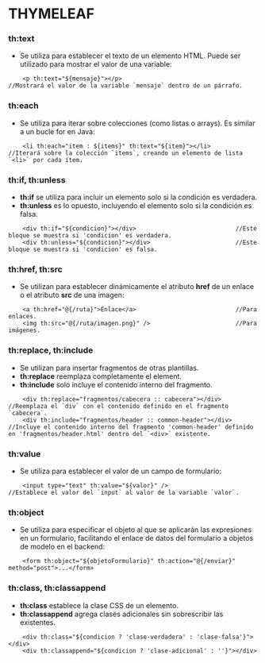# THYMELEAF

### th:text
- Se utiliza para establecer el texto de un elemento HTML. Puede ser utilizado para mostrar el valor de una variable:
```
    <p th:text="${mensaje}"></p>                                //Mostrará el valor de la variable `mensaje` dentro de un párrafo.
```

### th:each
- Se utiliza para iterar sobre colecciones (como listas o arrays). Es similar a un bucle for en Java:
```
    <li th:each="item : ${items}" th:text="${item}"></li>       //Iterará sobre la colección `items`, creando un elemento de lista `<li>` por cada ítem.
```

### th:if, th:unless
- **th:if** se utiliza para incluir un elemento solo si la condición es verdadera. 
- **th:unless** es lo opuesto, incluyendo el elemento solo si la condición es falsa.
```
    <div th:if="${condicion}"></div>                            //Este bloque se muestra si 'condicion' es verdadera.
    <div th:unless="${condicion}"></div>                        //Este bloque se muestra si 'condicion' es falsa.
```

### th:href, th:src
- Se utilizan para establecer dinámicamente el atributo **href** de un enlace o el atributo **src** de una imagen:
```
    <a th:href="@{/ruta}">Enlace</a>                            //Para enlaces.
    <img th:src="@{/ruta/imagen.png}" />                        //Para imágenes.
```

### th:replace, th:include
- Se utilizan para insertar fragmentos de otras plantillas. 
- **th:replace** reemplaza completamente el element.
- **th:include** solo incluye el contenido interno del fragmento.
```
    <div th:replace="fragmentos/cabecera :: cabecera"></div>    //Reemplaza el `div` con el contenido definido en el fragmento `cabecera`.
    <div th:include="fragmentos/header :: common-header"></div> //Incluye el contenido interno del fragmento 'common-header' definido en 'fragmentos/header.html' dentro del `<div>` existente.

```

### th:value
- Se utiliza para establecer el valor de un campo de formulario:
```
    <input type="text" th:value="${valor}" />                   //Establece el valor del `input` al valor de la variable `valor`.
```

### th:object
- Se utiliza para especificar el objeto al que se aplicarán las expresiones en un formulario, facilitando el enlace de datos del formulario a objetos de modelo en el backend:
```
    <form th:object="${objetoFormulario}" th:action="@{/enviar}" method="post">...</form>
```

### th:class, th:classappend
- **th:class** establece la clase CSS de un elemento.
- **th:classappend** agrega clases adicionales sin sobrescribir las existentes.
```
    <div th:class="${condicion ? 'clase-verdadera' : 'clase-falsa'}"></div>
    <div th:classappend="${condicion ? 'clase-adicional' : ''}"></div>
```